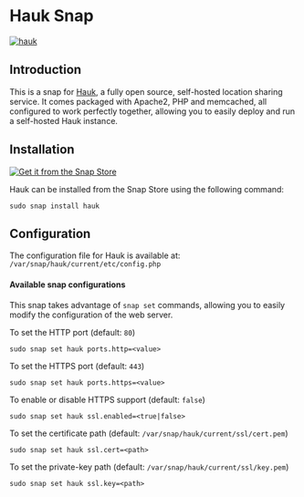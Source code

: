 
# Hauk Snap
[![hauk](https://snapcraft.io/hauk/badge.svg)](https://snapcraft.io/hauk)

## Introduction

This is a snap for [Hauk](https://github.com/bilde2910/Hauk), a fully open source, self-hosted location sharing service. It comes packaged with Apache2, PHP and memcached, all configured to work perfectly together, allowing you to easily deploy and run a self-hosted Hauk instance.

## Installation
[![Get it from the Snap Store](https://snapcraft.io/static/images/badges/en/snap-store-black.svg)](https://snapcraft.io/hauk)

Hauk can be installed from the Snap Store using the following command:

    sudo snap install hauk

## Configuration

The configuration file for Hauk is available at: `/var/snap/hauk/current/etc/config.php`

#### Available snap configurations

This snap takes advantage of `snap set` commands, allowing you to easily modify the configuration of the web server.

To set the HTTP port (default: `80`)
```
sudo snap set hauk ports.http=<value>
```

To set the HTTPS port (default: `443`)
```
sudo snap set hauk ports.https=<value>
```

To enable or disable HTTPS support (default: `false`)
```
sudo snap set hauk ssl.enabled=<true|false>
```

To set the certificate path (default: `/var/snap/hauk/current/ssl/cert.pem`)
```
sudo snap set hauk ssl.cert=<path>
```

To set the private-key path (default: `/var/snap/hauk/current/ssl/key.pem`)
```
sudo snap set hauk ssl.key=<path>
```

